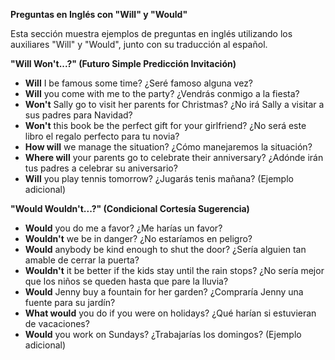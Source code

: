 

**Preguntas en Inglés con "Will" y "Would"**

Esta sección muestra ejemplos de preguntas en inglés utilizando los auxiliares "Will" y "Would", junto con su traducción al español.

**"Will Won't...?" (Futuro Simple   Predicción   Invitación)**

*   **Will** I be famous some time?   ¿Seré famoso alguna vez?
*   **Will** you come with me to the party?   ¿Vendrás conmigo a la fiesta?
*   **Won't** Sally go to visit her parents for Christmas?   ¿No irá Sally a visitar a sus padres para Navidad?
*   **Won't** this book be the perfect gift for your girlfriend?   ¿No será este libro el regalo perfecto para tu novia?
*   **How will** we manage the situation?   ¿Cómo manejaremos la situación?
*   **Where will** your parents go to celebrate their anniversary?   ¿Adónde irán tus padres a celebrar su aniversario?
*   **Will** you play tennis tomorrow?   ¿Jugarás tenis mañana? (Ejemplo adicional)

**"Would Wouldn't...?" (Condicional   Cortesía   Sugerencia)**

*   **Would** you do me a favor?   ¿Me harías un favor?
*   **Wouldn't** we be in danger?   ¿No estaríamos en peligro?
*   **Would** anybody be kind enough to shut the door?   ¿Sería alguien tan amable de cerrar la puerta?
*   **Wouldn't** it be better if the kids stay until the rain stops?   ¿No sería mejor que los niños se queden hasta que pare la lluvia?
*   **Would** Jenny buy a fountain for her garden?   ¿Compraría Jenny una fuente para su jardín?
*   **What would** you do if you were on holidays?   ¿Qué harían si estuvieran de vacaciones?
*   **Would** you work on Sundays?   ¿Trabajarías los domingos? (Ejemplo adicional)

